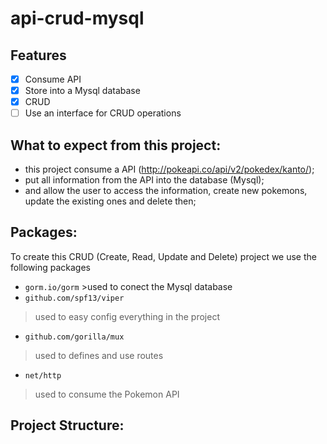 # api-crud-mysql

## Features

- [x] Consume API
- [x] Store into a Mysql database
- [x] CRUD 
- [ ] Use an interface for CRUD operations

## What to expect from this project: 

- this project consume a API (http://pokeapi.co/api/v2/pokedex/kanto/);
- put all information from the API into the database (Mysql);
- and allow the user to access the information, create new pokemons, update the existing ones and delete then;

## Packages:

To create this CRUD (Create, Read, Update and Delete) project we use the following packages

- ``gorm.io/gorm`` >used to conect the Mysql database
- ``github.com/spf13/viper``
>used to easy config everything in the project
- ``github.com/gorilla/mux``
> used to defines and use routes
- ``net/http``
> used to consume the Pokemon API

## Project Structure:

